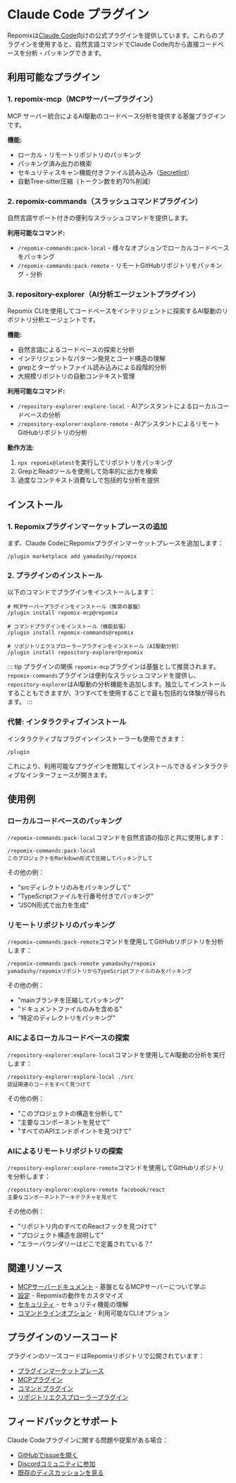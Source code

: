 # Claude Code プラグイン

Repomixは[Claude Code](https://docs.anthropic.com/en/docs/claude-code/overview)向けの公式プラグインを提供しています。これらのプラグインを使用すると、自然言語コマンドでClaude Code内から直接コードベースを分析・パッキングできます。

## 利用可能なプラグイン

### 1. repomix-mcp（MCPサーバープラグイン）

MCP サーバー統合によるAI駆動のコードベース分析を提供する基盤プラグインです。

**機能:**
- ローカル・リモートリポジトリのパッキング
- パッキング済み出力の検索
- セキュリティスキャン機能付きファイル読み込み（[Secretlint](https://github.com/secretlint/secretlint)）
- 自動Tree-sitter圧縮（トークン数を約70%削減）

### 2. repomix-commands（スラッシュコマンドプラグイン）

自然言語サポート付きの便利なスラッシュコマンドを提供します。

**利用可能なコマンド:**
- `/repomix-commands:pack-local` - 様々なオプションでローカルコードベースをパッキング
- `/repomix-commands:pack-remote` - リモートGitHubリポジトリをパッキング・分析

### 3. repository-explorer（AI分析エージェントプラグイン）

Repomix CLIを使用してコードベースをインテリジェントに探索するAI駆動のリポジトリ分析エージェントです。

**機能:**
- 自然言語によるコードベースの探索と分析
- インテリジェントなパターン発見とコード構造の理解
- grepとターゲットファイル読み込みによる段階的分析
- 大規模リポジトリの自動コンテキスト管理

**利用可能なコマンド:**
- `/repository-explorer:explore-local` - AIアシスタントによるローカルコードベースの分析
- `/repository-explorer:explore-remote` - AIアシスタントによるリモートGitHubリポジトリの分析

**動作方法:**
1. `npx repomix@latest`を実行してリポジトリをパッキング
2. GrepとReadツールを使用して効率的に出力を検索
3. 過度なコンテキスト消費なしで包括的な分析を提供

## インストール

### 1. Repomixプラグインマーケットプレースの追加

まず、Claude CodeにRepomixプラグインマーケットプレースを追加します：

```text
/plugin marketplace add yamadashy/repomix
```

### 2. プラグインのインストール

以下のコマンドでプラグインをインストールします：

```text
# MCPサーバープラグインをインストール（推奨の基盤）
/plugin install repomix-mcp@repomix

# コマンドプラグインをインストール（機能拡張）
/plugin install repomix-commands@repomix

# リポジトリエクスプローラープラグインをインストール（AI駆動分析）
/plugin install repository-explorer@repomix
```

::: tip プラグインの関係
`repomix-mcp`プラグインは基盤として推奨されます。`repomix-commands`プラグインは便利なスラッシュコマンドを提供し、`repository-explorer`はAI駆動の分析機能を追加します。独立してインストールすることもできますが、3つすべてを使用することで最も包括的な体験が得られます。
:::

### 代替: インタラクティブインストール

インタラクティブなプラグインインストーラーも使用できます：

```text
/plugin
```

これにより、利用可能なプラグインを閲覧してインストールできるインタラクティブなインターフェースが開きます。

## 使用例

### ローカルコードベースのパッキング

`/repomix-commands:pack-local`コマンドを自然言語の指示と共に使用します：

```text
/repomix-commands:pack-local
このプロジェクトをMarkdown形式で圧縮してパッキングして
```

その他の例：
- "srcディレクトリのみをパッキングして"
- "TypeScriptファイルを行番号付きでパッキング"
- "JSON形式で出力を生成"

### リモートリポジトリのパッキング

`/repomix-commands:pack-remote`コマンドを使用してGitHubリポジトリを分析します：

```text
/repomix-commands:pack-remote yamadashy/repomix
yamadashy/repomixリポジトリからTypeScriptファイルのみをパッキング
```

その他の例：
- "mainブランチを圧縮してパッキング"
- "ドキュメントファイルのみを含める"
- "特定のディレクトリをパッキング"

### AIによるローカルコードベースの探索

`/repository-explorer:explore-local`コマンドを使用してAI駆動の分析を実行します：

```text
/repository-explorer:explore-local ./src
認証関連のコードをすべて見つけて
```

その他の例：
- "このプロジェクトの構造を分析して"
- "主要なコンポーネントを見せて"
- "すべてのAPIエンドポイントを見つけて"

### AIによるリモートリポジトリの探索

`/repository-explorer:explore-remote`コマンドを使用してGitHubリポジトリを分析します：

```text
/repository-explorer:explore-remote facebook/react
主要なコンポーネントアーキテクチャを見せて
```

その他の例：
- "リポジトリ内のすべてのReactフックを見つけて"
- "プロジェクト構造を説明して"
- "エラーバウンダリーはどこで定義されている？"

## 関連リソース

- [MCPサーバードキュメント](/guide/mcp-server) - 基盤となるMCPサーバーについて学ぶ
- [設定](/guide/configuration) - Repomixの動作をカスタマイズ
- [セキュリティ](/guide/security) - セキュリティ機能の理解
- [コマンドラインオプション](/guide/command-line-options) - 利用可能なCLIオプション

## プラグインのソースコード

プラグインのソースコードはRepomixリポジトリで公開されています：

- [プラグインマーケットプレース](https://github.com/yamadashy/repomix/tree/main/.claude-plugin)
- [MCPプラグイン](https://github.com/yamadashy/repomix/tree/main/.claude/plugins/repomix-mcp)
- [コマンドプラグイン](https://github.com/yamadashy/repomix/tree/main/.claude/plugins/repomix-commands)
- [リポジトリエクスプローラープラグイン](https://github.com/yamadashy/repomix/tree/main/.claude/plugins/repository-explorer)

## フィードバックとサポート

Claude Codeプラグインに関する問題や提案がある場合：

- [GitHubでissueを開く](https://github.com/yamadashy/repomix/issues)
- [Discordコミュニティに参加](https://discord.gg/wNYzTwZFku)
- [既存のディスカッションを見る](https://github.com/yamadashy/repomix/discussions)
